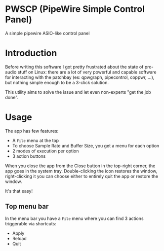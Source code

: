 # PWSCP (PipeWire Simple Control Panel)

A simple pipewire ASIO-like control panel


# Introduction

Before writing this software I got pretty 
frustrated about the state of pro-audio stuff on Linux: 
there are a lot of very powerful and capable software for interacting with
the patchbay (es: qpwgraph, pipecontrol, coppwr, ...), but nothing simple
enough to be a 3-click solution.

This utility aims to solve the issue and let even non-experts "get the job done".


# Usage

The app has few features:
- A `File` menu at the top
- To choose Sample Rate and Buffer Size, you get a menu for each option
- 2 modes of execution per option
- 3 action buttons

When you close the app from the Close button in the top-right corner, 
the app goes in the system tray. Double-clicking the icon restores the window, 
right-clicking it you can choose either to entirely quit the app or restore the window.

It's that easy!

## Top menu bar

In the menu bar you have a `File` menu where you can find 3 actions 
triggerable via shortcuts:
- Apply
- Reload
- Quit
